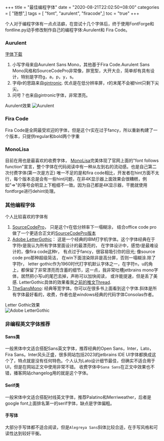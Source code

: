 +++
title = "最佳编程字体"
date = "2020-08-21T22:02:50+08:00"
categories = [ "随想",]
tags = [ "font", "aurulent", "firacode",]
toc = "true"
+++


个人对于编程字体有一点点洁癖，在尝试十几个字体后，终于使用FontForge和fontline.py动手修改制作自己的编程字体:Aurulent和 Fira Code。

### Aurulent
[字体下载](https://github.com/zhimoe/programming-fonts)

1. 小写字母来自Aurulent Sans Mono，其他基于Fira Code.Aurulent Sans Mono风格和SourceCodePro非常像，胖宽型，大开大合，简单却有具有设计，特别是字符g，a，p，y，s。
2. 字母r的思路来自[gintronic](https://www.programmingfonts.org/#gintronic). 优点是在低分辨率屏，r的末尾不会被hint只剩下尖尖。
3. 问号？也来自gintronic字体，非常漂亮。

<!--more-->
Aurulent效果
![Aurulent](https://cdn.staticaly.com/gh/zhimoe/zhimoe.pic@main/pic/aurulent.4sz6bmooqf80.webp)

### Fira Code
Fira Code是全网最受欢迎的字体，但是这个r实在过于fancy，所以重新构建了一个版本，只提供regular和bold两个字重

### MonoLisa
目前在用也是最喜欢的收费字体， [MonoLisa](https://www.monolisa.dev/)完美体现了官网上面的"font follows function"宣言，整个字体在代码阅读中有一种从左到右的流动感。也是自己第二次付费字体(第一次是方正)
唯一不足的是和fira code相比，开发者在hint方面不太行，每个版本总是会有一些hint问题，在非4K显示器上面效果会很糟糕，例如"=>"的等号会明显上下粗细不一致。因为自己都是4K显示器，干脆就使用fontforge进行dehint处理。

### 其他编程字体
个人比较喜欢的字体有

1. [SourceCodePro](https://github.com/adobe-fonts/source-code-pro)， 只是这个r在低分辨率下一塌糊涂， 结合office code pro做了一个更适合正文的[SourceCodePro版本](https://github.com/zhimoe/programming-fonts/blob/master/screenshots/scp.png)
2. [Adobe LetterGothic](https://fonts.adobe.com/fonts/letter-gothic)： 这是一个经典的IBM打字机字体。这个字体经典在于字符r是我认为所有字体里面设计的最漂亮的， 在字体设计中，感觉r是最难设计的，像fira code这种r， 有点过于fancy，很容易吸引你的目光; 像source code pro那种超级简洁， 在win下面渲染除非是高分屏，否则一塌糊涂.除了字符r，  letter gothic作为1960时代打字机默认字体之一，在字符n，u的角上，都保留了非常漂亮而含蓄的细节，这一点，我非常吐槽jetbrains mono字体，居然把小写u的尾巴去掉，声称可以加快阅读， 或许能提速，但是丢了美感. LetterGothic具体的效果看我[之前的推文Thread](https://twitter.com/_zhimoe/status/1422032997730058241?s=20).
3. [TheSansMono](http://www.lucasfonts.com/fonts/the-sans/info): 经典等宽字体。你可以在很多书上面看到这个字体.斜体是所有字体最好看的，收费，作者也是windows经典的代码字体Consolas作者。

Letter Gothic效果   
![Adobe LetterGothic](https://cdn.staticaly.com/gh/zhimoe/zhimoe.pic@main/pic/letter-gothic.5krkimcvicw0.webp)
  

### 非编程英文字体推荐
#### Sans类
一般黑体中文适合搭配Sans英文字体，推荐经典的Open Sans，Inter，Lato，Fira Sans。Inter风头正盛，很多网站包括2023的jetbrains IDE UI字体都换成这个了，特点就是没有任何特色。个人认为Lato设计细节最佳，但确实不适合用于UI，但是在网站正文中使用非常不错。
收费字体中`Sana Sans`在正文中效果也不错，播客网站changelog用的就是这个字体。

#### Serif类
一般宋体中文适合搭配衬线英文字体，推荐Palatino和Merriweather，后者是google font上面排名第一的serif字体，缺点是字体偏粗。

#### 手写体
大部分手写体都不适合阅读，但是`Alegreya Sans`斜体比较合适，在手写风格和可读性达到较好平衡。